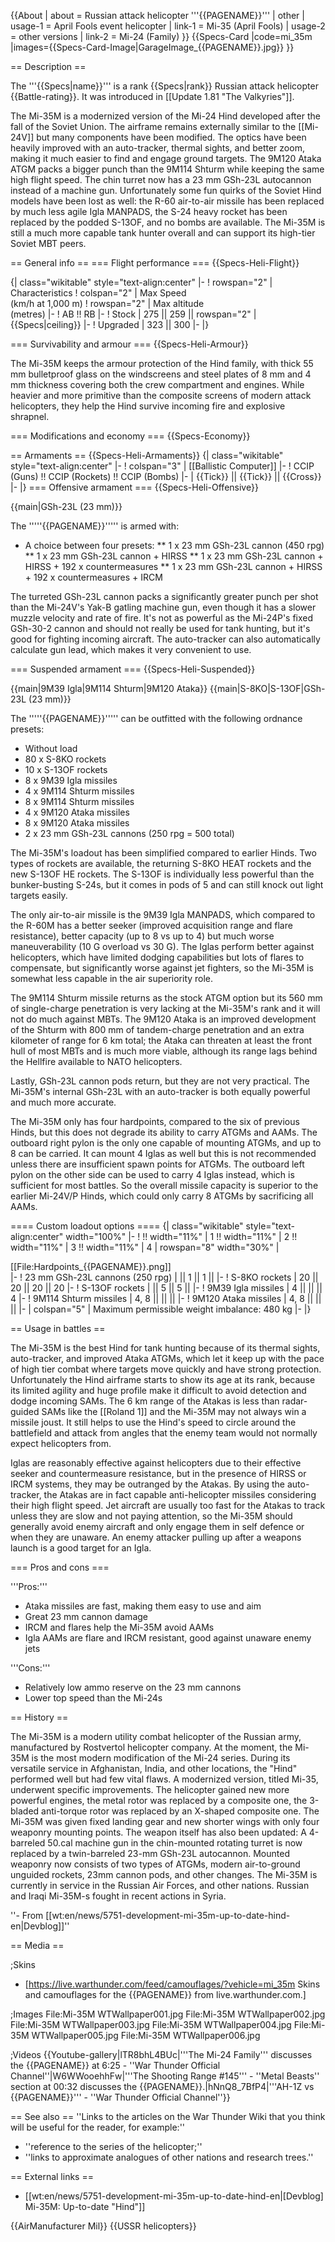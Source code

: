 {{About
| about = Russian attack helicopter '''{{PAGENAME}}'''
| other
| usage-1 = April Fools event helicopter
| link-1 = Mi-35 (April Fools)
| usage-2 = other versions
| link-2 = Mi-24 (Family)
}}
{{Specs-Card
|code=mi_35m
|images={{Specs-Card-Image|GarageImage_{{PAGENAME}}.jpg}}
}}

== Description ==
<!-- ''In the description, the first part should be about the history of and the creation and combat usage of the helicopter, as well as its key features. In the second part, tell the reader about the helicopter in the game. Insert a screenshot of the vehicle, so that if the novice player does not remember the vehicle by name, he will immediately understand what kind of vehicle the article is talking about.'' -->
The '''{{Specs|name}}''' is a rank {{Specs|rank}} Russian attack helicopter {{Battle-rating}}. It was introduced in [[Update 1.81 "The Valkyries"]].

The Mi-35M is a modernized version of the Mi-24 Hind developed after the fall of the Soviet Union. The airframe remains externally similar to the [[Mi-24V]] but many components have been modified. The optics have been heavily improved with an auto-tracker, thermal sights, and better zoom, making it much easier to find and engage ground targets. The 9M120 Ataka ATGM packs a bigger punch than the 9M114 Shturm while keeping the same high flight speed. The chin turret now has a 23 mm GSh-23L autocannon instead of a machine gun. Unfortunately some fun quirks of the Soviet Hind models have been lost as well: the R-60 air-to-air missile has been replaced by much less agile Igla MANPADS, the S-24 heavy rocket has been replaced by the podded S-13OF, and no bombs are available. The Mi-35M is still a much more capable tank hunter overall and can support its high-tier Soviet MBT peers.

== General info ==
=== Flight performance ===
{{Specs-Heli-Flight}}
<!-- ''Describe how the helicopter behaves in the air. Speed, manoeuvrability, acceleration and allowable loads - these are the most important characteristics of the vehicle.'' -->

{| class="wikitable" style="text-align:center"
|-
! rowspan="2" | Characteristics
! colspan="2" | Max Speed<br>(km/h at 1,000 m)
! rowspan="2" | Max altitude<br>(metres)
|-
! AB !! RB
|-
! Stock
| 275 || 259 || rowspan="2" | {{Specs|ceiling}}
|-
! Upgraded
| 323 || 300
|-
|}

=== Survivability and armour ===
{{Specs-Heli-Armour}}
<!--''Examine the survivability of the helicopter. Note how vulnerable the structure is and how secure the pilot is, whether the fuel tanks are armoured, etc. Describe the armour, if there is any, and also mention the vulnerability of other critical systems.''-->

The Mi-35M keeps the armour protection of the Hind family, with thick 55 mm bulletproof glass on the windscreens and steel plates of 8 mm and 4 mm thickness covering both the crew compartment and engines. While heavier and more primitive than the composite screens of modern attack helicopters, they help the Hind survive incoming fire and explosive shrapnel.

=== Modifications and economy ===
{{Specs-Economy}}

== Armaments ==
{{Specs-Heli-Armaments}}
{| class="wikitable" style="text-align:center"
|-
! colspan="3" | [[Ballistic Computer]]
|-
! CCIP (Guns) !! CCIP (Rockets) !! CCIP (Bombs)
|-
| {{Tick}} || {{Tick}} || {{Cross}}
|-
|}
=== Offensive armament ===
{{Specs-Heli-Offensive}}
<!-- ''Describe the offensive armament of the helicopter, if any. Describe how effective the cannons and machine guns are in battle, also what ammunition belts or drums are better to use. If there is no offensive weaponry, delete this subsection.'' -->
{{main|GSh-23L (23 mm)}}

The '''''{{PAGENAME}}''''' is armed with:

* A choice between four presets:
** 1 x 23 mm GSh-23L cannon (450 rpg)
** 1 x 23 mm GSh-23L cannon + HIRSS
** 1 x 23 mm GSh-23L cannon + HIRSS + 192 x countermeasures
** 1 x 23 mm GSh-23L cannon + HIRSS + 192 x countermeasures + IRCM

The turreted GSh-23L cannon packs a significantly greater punch per shot than the Mi-24V's Yak-B gatling machine gun, even though it has a slower muzzle velocity and rate of fire. It's not as powerful as the Mi-24P's fixed GSh-30-2 cannon and should not really be used for tank hunting, but it's good for fighting incoming aircraft. The auto-tracker can also automatically calculate gun lead, which makes it very convenient to use.

=== Suspended armament ===
{{Specs-Heli-Suspended}}
<!-- ''Describe the helicopter's suspended armament: additional cannons under the winglets, any bombs, and rockets. Since any helicopter is essentially only a platform for suspended weaponry, this section is significant and deserves your special attention. If there is no suspended weaponry remove this subsection.'' -->
{{main|9M39 Igla|9M114 Shturm|9M120 Ataka}}
{{main|S-8KO|S-13OF|GSh-23L (23 mm)}}

The '''''{{PAGENAME}}''''' can be outfitted with the following ordnance presets:

* Without load
* 80 x S-8KO rockets
* 10 x S-13OF rockets
* 8 x 9M39 Igla missiles
* 4 x 9M114 Shturm missiles
* 8 x 9M114 Shturm missiles
* 4 x 9M120 Ataka missiles
* 8 x 9M120 Ataka missiles
* 2 x 23 mm GSh-23L cannons (250 rpg = 500 total)

The Mi-35M's loadout has been simplified compared to earlier Hinds. Two types of rockets are available, the returning S-8KO HEAT rockets and the new S-13OF HE rockets. The S-13OF is individually less powerful than the bunker-busting S-24s, but it comes in pods of 5 and can still knock out light targets easily. 

The only air-to-air missile is the 9M39 Igla MANPADS, which compared to the R-60M has a better seeker (improved acquisition range and flare resistance), better capacity (up to 8 vs up to 4) but much worse maneuverability (10 G overload vs 30 G). The Iglas perform better against helicopters, which have limited dodging capabilities but lots of flares to compensate, but significantly worse against jet fighters, so the Mi-35M is somewhat less capable in the air superiority role. 

The 9M114 Shturm missile returns as the stock ATGM option but its 560 mm of single-charge penetration is very lacking at the Mi-35M's rank and it will not do much against MBTs. The 9M120 Ataka is an improved development of the Shturm with 800 mm of tandem-charge penetration and an extra kilometer of range for 6 km total; the Ataka can threaten at least the front hull of most MBTs and is much more viable, although its range lags behind the Hellfire available to NATO helicopters.

Lastly, GSh-23L cannon pods return, but they are not very practical. The Mi-35M's internal GSh-23L with an auto-tracker is both equally powerful and much more accurate.

The Mi-35M only has four hardpoints, compared to the six of previous Hinds, but this does not degrade its ability to carry ATGMs and AAMs. The outboard right pylon is the only one capable of mounting ATGMs, and up to 8 can be carried. It can mount 4 Iglas as well but this is not recommended unless there are insufficient spawn points for ATGMs. The outboard left pylon on the other side can be used to carry 4 Iglas instead, which is sufficient for most battles. So the overall missile capacity is superior to the earlier Mi-24V/P Hinds, which could only carry 8 ATGMs by sacrificing all AAMs.

==== Custom loadout options ====
{| class="wikitable" style="text-align:center" width="100%"
|-
! !! width="11%" | 1 !! width="11%" | 2 !! width="11%" | 3 !! width="11%" | 4
| rowspan="8" width="30%" | <div class="ttx-image">[[File:Hardpoints_{{PAGENAME}}.png]]</div>
|-
! 23 mm GSh-23L cannons (250 rpg)
| || 1 || 1 ||
|-
! S-8KO rockets
| 20 || 20 || 20 || 20
|-
! S-13OF rockets
| || 5 || 5 ||
|-
! 9M39 Igla missiles
| 4 || || || 4
|-
! 9M114 Shturm missiles
| 4, 8 || || ||
|-
! 9M120 Ataka missiles
| 4, 8 || || ||
|-
| colspan="5" | Maximum permissible weight imbalance: 480 kg
|-
|}

== Usage in battles ==
<!-- ''Describe the tactics of playing in a helicopter, the features of using the helicopter in a team and advice on tactics. Refrain from creating a "guide" - do not impose a single point of view, but instead, give the reader food for thought. Examine the most dangerous enemies and give recommendations on fighting them. If necessary, note the specifics of the game in different modes (AB, RB, SB).'' -->
The Mi-35M is the best Hind for tank hunting because of its thermal sights, auto-tracker, and improved Ataka ATGMs, which let it keep up with the pace of high tier combat where targets move quickly and have strong protection. Unfortunately the Hind airframe starts to show its age at its rank, because its limited agility and huge profile make it difficult to avoid detection and dodge incoming SAMs. The 6 km range of the Atakas is less than radar-guided SAMs like the [[Roland 1]] and the Mi-35M may not always win a missile joust. It still helps to use the Hind's speed to circle around the battlefield and attack from angles that the enemy team would not normally expect helicopters from.

Iglas are reasonably effective against helicopters due to their effective seeker and countermeasure resistance, but in the presence of HIRSS or IRCM systems, they may be outranged by the Atakas. By using the auto-tracker, the Atakas are in fact capable anti-helicopter missiles considering their high flight speed. Jet aircraft are usually too fast for the Atakas to track unless they are slow and not paying attention, so the Mi-35M should generally avoid enemy aircraft and only engage them in self defence or when they are unaware. An enemy attacker pulling up after a weapons launch is a good target for an Igla.

=== Pros and cons ===
<!-- ''Summarise and briefly evaluate the vehicle in terms of its characteristics and combat effectiveness. Mark its pros and cons in the bulleted list. Try not to use more than 6 points for each of the characteristics. Avoid using categorical definitions such as "bad", "good" and the like - use substitutions with softer forms such as "inadequate" and "effective".'' -->

'''Pros:'''

* Ataka missiles are fast, making them easy to use and aim
* Great 23 mm cannon damage
* IRCM and flares help the Mi-35M avoid AAMs
* Igla AAMs are flare and IRCM resistant, good against unaware enemy jets

'''Cons:'''

* Relatively low ammo reserve on the 23 mm cannons
* Lower top speed than the Mi-24s

== History ==
<!-- ''Describe the history of the creation and combat usage of the helicopter in more detail than in the introduction. If the historical reference turns out to be too long, take it to a separate article, taking a link to the article about the vehicle and adding a block "/History" (example: <nowiki>https://wiki.warthunder.com/(Vehicle-name)/History</nowiki>) and add a link to it here using the <code>main</code> template. Be sure to reference text and sources by using <code><nowiki><ref></ref></nowiki></code>, as well as adding them at the end of the article with <code><nowiki><references /></nowiki></code>. This section may also include the vehicle's dev blog entry (if applicable) and the in-game encyclopedia description (under <code><nowiki>=== In-game description ===</nowiki></code>, also if applicable).'' -->
The Mi-35M is a modern utility combat helicopter of the Russian army, manufactured by Rostvertol helicopter company. At the moment, the Mi-35M is the most modern modification of the Mi-24 series. During its versatile service in Afghanistan, India, and other locations, the "Hind" performed well but had few vital flaws. A modernized version, titled Mi-35, underwent specific improvements. The helicopter gained new more powerful engines, the metal rotor was replaced by a composite one,  the 3-bladed anti-torque rotor was replaced by an X-shaped composite one. The Mi-35M was given fixed landing gear and new shorter wings with only four weaponry mounting points. The weapon itself has also been updated: A 4-barreled 50.cal machine gun in the chin-mounted rotating turret is now replaced by a twin-barreled 23-mm GSh-23L autocannon. Mounted weaponry now consists of two types of ATGMs, modern air-to-ground unguided rockets, 23mm cannon pods, and other changes. The Mi-35M is currently in service in the Russian Air Forces, and other nations. Russian and Iraqi Mi-35M-s fought in recent actions in Syria.

''- From [[wt:en/news/5751-development-mi-35m-up-to-date-hind-en|Devblog]]''

== Media ==
<!-- ''Excellent additions to the article would be video guides, screenshots from the game, and photos.'' -->

;Skins

* [https://live.warthunder.com/feed/camouflages/?vehicle=mi_35m Skins and camouflages for the {{PAGENAME}} from live.warthunder.com.]

;Images
<gallery mode="packed" heights="200">
File:Mi-35M WTWallpaper001.jpg
File:Mi-35M WTWallpaper002.jpg
File:Mi-35M WTWallpaper003.jpg
File:Mi-35M WTWallpaper004.jpg
File:Mi-35M WTWallpaper005.jpg
File:Mi-35M WTWallpaper006.jpg
</gallery>

;Videos
{{Youtube-gallery|lTR8bhL4BUc|'''The Mi-24 Family''' discusses the {{PAGENAME}} at 6:25 - ''War Thunder Official Channel''|W6WWooehhFw|'''The Shooting Range #145''' - ''Metal Beasts'' section at 00:32 discusses the {{PAGENAME}}.|hNnQ8_7BfP4|'''AH-1Z vs {{PAGENAME}}''' - ''War Thunder Official Channel''}}

== See also ==
''Links to the articles on the War Thunder Wiki that you think will be useful for the reader, for example:''

* ''reference to the series of the helicopter;''
* ''links to approximate analogues of other nations and research trees.''

== External links ==
<!-- ''Paste links to sources and external resources, such as:''
* ''topic on the official game forum;''
* ''other literature.'' -->

* [[wt:en/news/5751-development-mi-35m-up-to-date-hind-en|[Devblog] Mi-35M: Up-to-date "Hind"]]

{{AirManufacturer Mil}}
{{USSR helicopters}}